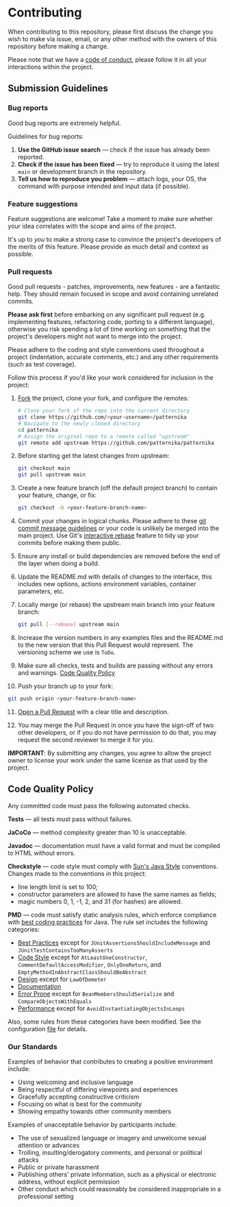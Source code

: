 # Contributing

When contributing to this repository, please first discuss the change you wish to make via issue,
email, or any other method with the owners of this repository before making a change. 

Please note that we have a [code of conduct](#our-standards), please follow it in all your 
interactions within the project.

## Submission Guidelines

### Bug reports

Good bug reports are extremely helpful.

Guidelines for bug reports:

1. **Use the GitHub issue search** &mdash; check if the issue has already been
   reported.
2. **Check if the issue has been fixed** &mdash; try to reproduce it using the
   latest `main` or development branch in the repository.
3. **Tell us how to reproduce you problem** &mdash; attach logs, your OS, the command with 
purpose intended and input data (if possible).

### Feature suggestions

Feature suggestions are welcome! Take a moment to make sure whether your idea
correlates with the scope and aims of the project. 

It's up to *you* to make a strong case to convince the project's developers
 of the merits of this feature. Please provide as much detail and context as possible.

### Pull requests

Good pull requests - patches, improvements, new features - are a fantastic
help. They should remain focused in scope and avoid containing unrelated
commits.

**Please ask first** before embarking on any significant pull request (e.g.
implementing features, refactoring code, porting to a different language),
otherwise you risk spending a lot of time working on something that the
project's developers might not want to merge into the project.

Please adhere to the coding and style conventions used throughout a project (indentation,
accurate comments, etc.) and any other requirements (such as test coverage).

Follow this process if you'd like your work considered for inclusion in the
project:

1. [Fork](http://help.github.com/fork-a-repo/) the project, clone your fork,
   and configure the remotes:
   ```bash
   # Clone your fork of the repo into the current directory
   git clone https://github.com/<your-username>/patternika
   # Navigate to the newly cloned directory
   cd patternika
   # Assign the original repo to a remote called "upstream"
   git remote add upstream https://github.com/patternika/patternika
   ```

2. Before starting get the latest changes from upstream:
   ```bash
   git checkout main
   git pull upstream main
   ```

3. Create a new feature branch (off the default project branch) to
   contain your feature, change, or fix:
   ```bash
   git checkout -b <your-feature-branch-name>
   ```

4. Commit your changes in logical chunks. Please adhere to these [git commit
   message guidelines](https://www.conventionalcommits.org/en/v1.0.0/#summary)
   or your code is unlikely be merged into the main project. Use Git's
   [interactive rebase](https://help.github.com/articles/interactive-rebase)
   feature to tidy up your commits before making them public.

5. Ensure any install or build dependencies are removed before the end of the layer when doing a 
   build.
   
6. Update the README.md with details of changes to the interface, this includes new options, actions
   environment variables, container parameters, etc.

7. Locally merge (or rebase) the upstream main branch into your feature branch:
   ```bash
   git pull [--rebase] upstream main
   ```   

8. Increase the version numbers in any examples files and the README.md to the new version that this
   Pull Request would represent. The versioning scheme we use is `ToDo`.

9. Make sure all checks, tests and builds are passing without any errors and warnings. 
[Code Quality Policy](#code-quality-policy)

10. Push your branch up to your fork:
   ```bash
   git push origin <your-feature-branch-name>
   ```

11. [Open a Pull Request](https://help.github.com/articles/using-pull-requests/)
    with a clear title and description.
   
12. You may merge the Pull Request in once you have the sign-off of two other developers, or if you 
   do not have permission to do that, you may request the second reviewer to merge it for you.

**IMPORTANT**: By submitting any changes, you agree to allow the project owner to
license your work under the same license as that used by the project.

<a id="1" name="code-quality-policy"></a>
## Code Quality Policy

Any committed code must pass the following automated checks. 

**Tests** &mdash; all tests must pass without failures.

**JaCoCo** &mdash; method complexity greater than 10 is unacceptable.

**Javadoc** &mdash; documentation must have a valid format and must be compiled 
to HTML without errors.

**Checkstyle** &mdash; code style must comply with
[Sun's Java Style](https://checkstyle.sourceforge.io/sun_style.html) conventions.
Changes made to the conventions in this project:
* line length limit is set to 100; 
* constructor parameters are allowed to have the same names as fields;
* magic numbers 0, 1, -1, 2, and 31 (for hashes) are allowed.

**PMD** &mdash; code must satisfy static analysis rules, which enforce compliance
with [best coding practices](https://pmd.github.io/pmd-6.30.0/pmd_rules_java.html) for Java.
The rule set includes the following categories: 
* [Best Practices](https://pmd.github.io/pmd-6.30.0/pmd_rules_java.html#best-practices)
  except for `JUnitAssertionsShouldIncludeMessage` and `JUnitTestContainsTooManyAsserts`
* [Code Style](https://pmd.github.io/pmd-6.30.0/pmd_rules_java.html#code-style)
  except for `AtLeastOneConstructor`, `CommentDefaultAccessModifier`, 
  `OnlyOneReturn`, and `EmptyMethodInAbstractClassShouldBeAbstract`
* [Design](https://pmd.github.io/pmd-6.30.0/pmd_rules_java.html#design)
  except for `LawOfDemeter`
* [Documentation](https://pmd.github.io/pmd-6.30.0/pmd_rules_java.html#documentation)
* [Error Prone](https://pmd.github.io/pmd-6.30.0/pmd_rules_java.html#error-prone)
  except for `BeanMembersShouldSerialize` and `CompareObjectsWithEquals`
* [Performance](https://pmd.github.io/pmd-6.30.0/pmd_rules_java.html#performance)
  except for `AvoidInstantiatingObjectsInLoops`

Also, some rules from these categories have been modified.
See the configuration [file](config/pmd/ruleset.xml) for details.

### Our Standards

Examples of behavior that contributes to creating a positive environment
include:

* Using welcoming and inclusive language
* Being respectful of differing viewpoints and experiences
* Gracefully accepting constructive criticism
* Focusing on what is best for the community
* Showing empathy towards other community members

Examples of unacceptable behavior by participants include:

* The use of sexualized language or imagery and unwelcome sexual attention or
advances
* Trolling, insulting/derogatory comments, and personal or political attacks
* Public or private harassment
* Publishing others' private information, such as a physical or electronic
  address, without explicit permission
* Other conduct which could reasonably be considered inappropriate in a
  professional setting

